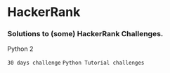 # HackerRank

### Solutions to (some) HackerRank Challenges.

Python 2

`30 days challenge`
`Python Tutorial challenges`
